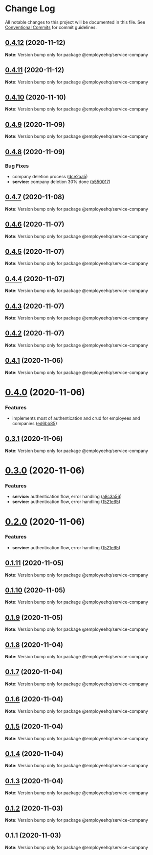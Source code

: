 # Change Log

All notable changes to this project will be documented in this file.
See [Conventional Commits](https://conventionalcommits.org) for commit guidelines.

## [0.4.12](https://github.com/dominicrico/employeehq/compare/@employeehq/service-company@0.4.11...@employeehq/service-company@0.4.12) (2020-11-12)

**Note:** Version bump only for package @employeehq/service-company





## [0.4.11](https://github.com/dominicrico/employeehq/compare/@employeehq/service-company@0.4.10...@employeehq/service-company@0.4.11) (2020-11-12)

**Note:** Version bump only for package @employeehq/service-company





## [0.4.10](https://github.com/dominicrico/employeehq/compare/@employeehq/service-company@0.4.9...@employeehq/service-company@0.4.10) (2020-11-10)

**Note:** Version bump only for package @employeehq/service-company





## [0.4.9](https://github.com/dominicrico/employeehq/compare/@employeehq/service-company@0.4.8...@employeehq/service-company@0.4.9) (2020-11-09)

**Note:** Version bump only for package @employeehq/service-company





## [0.4.8](https://github.com/dominicrico/employeehq/compare/@employeehq/service-company@0.4.7...@employeehq/service-company@0.4.8) (2020-11-09)


### Bug Fixes

* company deletion process ([dce2aa5](https://github.com/dominicrico/employeehq/commit/dce2aa5593ea86031733743c4d3d856e905dfccf))
* **service:** company deletion 30% done ([b550017](https://github.com/dominicrico/employeehq/commit/b550017356655bb11ef480c13db7daaf837379fa))





## [0.4.7](https://github.com/dominicrico/employeehq/compare/@employeehq/service-company@0.4.6...@employeehq/service-company@0.4.7) (2020-11-08)

**Note:** Version bump only for package @employeehq/service-company





## [0.4.6](https://github.com/dominicrico/employeehq/compare/@employeehq/service-company@0.4.5...@employeehq/service-company@0.4.6) (2020-11-07)

**Note:** Version bump only for package @employeehq/service-company





## [0.4.5](https://github.com/dominicrico/employeehq/compare/@employeehq/service-company@0.4.4...@employeehq/service-company@0.4.5) (2020-11-07)

**Note:** Version bump only for package @employeehq/service-company





## [0.4.4](https://github.com/dominicrico/employeehq/compare/@employeehq/service-company@0.4.3...@employeehq/service-company@0.4.4) (2020-11-07)

**Note:** Version bump only for package @employeehq/service-company





## [0.4.3](https://github.com/dominicrico/employeehq/compare/@employeehq/service-company@0.4.2...@employeehq/service-company@0.4.3) (2020-11-07)

**Note:** Version bump only for package @employeehq/service-company





## [0.4.2](https://github.com/dominicrico/employeehq/compare/@employeehq/service-company@0.4.1...@employeehq/service-company@0.4.2) (2020-11-07)

**Note:** Version bump only for package @employeehq/service-company





## [0.4.1](https://github.com/dominicrico/employeehq/compare/@employeehq/service-company@0.4.0...@employeehq/service-company@0.4.1) (2020-11-06)

**Note:** Version bump only for package @employeehq/service-company





# [0.4.0](https://github.com/dominicrico/employeehq/compare/@employeehq/service-company@0.3.1...@employeehq/service-company@0.4.0) (2020-11-06)


### Features

* implements most of authentication and crud for employees and companies ([ed6bb85](https://github.com/dominicrico/employeehq/commit/ed6bb855d1e033787ded9436eef9779c6256c6c0))





## [0.3.1](https://github.com/dominicrico/employeehq/compare/@employeehq/service-company@0.3.0...@employeehq/service-company@0.3.1) (2020-11-06)

**Note:** Version bump only for package @employeehq/service-company





# [0.3.0](https://github.com/dominicrico/employeehq/compare/@employeehq/service-company@0.1.11...@employeehq/service-company@0.3.0) (2020-11-06)


### Features

* **service:** authentication flow, error handling ([a8c3a56](https://github.com/dominicrico/employeehq/commit/a8c3a568c1c373a616b70150422ce23de6ea979d))
* **service:** authentication flow, error handling ([1521e65](https://github.com/dominicrico/employeehq/commit/1521e65a1005bab2082cb73c06fd9feed9419d19))





# [0.2.0](https://github.com/dominicrico/employeehq/compare/@employeehq/service-company@0.1.11...@employeehq/service-company@0.2.0) (2020-11-06)


### Features

* **service:** authentication flow, error handling ([1521e65](https://github.com/dominicrico/employeehq/commit/1521e65a1005bab2082cb73c06fd9feed9419d19))





## [0.1.11](https://github.com/dominicrico/employeehq/compare/@employeehq/service-company@0.1.10...@employeehq/service-company@0.1.11) (2020-11-05)

**Note:** Version bump only for package @employeehq/service-company





## [0.1.10](https://github.com/dominicrico/employeehq/compare/@employeehq/service-company@0.1.9...@employeehq/service-company@0.1.10) (2020-11-05)

**Note:** Version bump only for package @employeehq/service-company





## [0.1.9](https://github.com/dominicrico/employeehq/compare/@employeehq/service-company@0.1.8...@employeehq/service-company@0.1.9) (2020-11-05)

**Note:** Version bump only for package @employeehq/service-company





## [0.1.8](https://github.com/dominicrico/employeehq/compare/@employeehq/service-company@0.1.7...@employeehq/service-company@0.1.8) (2020-11-04)

**Note:** Version bump only for package @employeehq/service-company





## [0.1.7](https://github.com/dominicrico/employeehq/compare/@employeehq/service-company@0.1.6...@employeehq/service-company@0.1.7) (2020-11-04)

**Note:** Version bump only for package @employeehq/service-company





## [0.1.6](https://github.com/dominicrico/employeehq/compare/@employeehq/service-company@0.1.5...@employeehq/service-company@0.1.6) (2020-11-04)

**Note:** Version bump only for package @employeehq/service-company





## [0.1.5](https://github.com/dominicrico/employeehq/compare/@employeehq/service-company@0.1.4...@employeehq/service-company@0.1.5) (2020-11-04)

**Note:** Version bump only for package @employeehq/service-company





## [0.1.4](https://github.com/dominicrico/employeehq/compare/@employeehq/service-company@0.1.3...@employeehq/service-company@0.1.4) (2020-11-04)

**Note:** Version bump only for package @employeehq/service-company





## [0.1.3](https://github.com/dominicrico/employeehq/compare/@employeehq/service-company@0.1.2...@employeehq/service-company@0.1.3) (2020-11-04)

**Note:** Version bump only for package @employeehq/service-company





## [0.1.2](https://github.com/dominicrico/employeehq/compare/@employeehq/service-company@0.1.1...@employeehq/service-company@0.1.2) (2020-11-03)

**Note:** Version bump only for package @employeehq/service-company





## 0.1.1 (2020-11-03)

**Note:** Version bump only for package @employeehq/service-company
